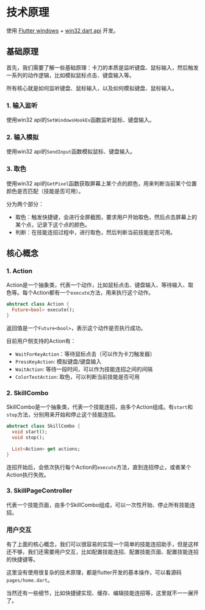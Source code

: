 # 技术原理

使用 [Flutter windows](https://flutter.cn/docs/get-started/install/windows/desktop?tab=download) + [win32 dart api](https://pub.dev/packages/win32) 开发。

## 基础原理

首先，我们需要了解一些基础原理：卡刀的本质是监听键盘、鼠标输入，然后触发一系列的动作逻辑，比如模拟鼠标点击、键盘输入等。

所有核心就是如何监听键盘、鼠标输入，以及如何模拟键盘、鼠标输入。

### 1. 输入监听

使用win32 api的`SetWindowsHookEx`函数监听鼠标、键盘输入。

### 2. 输入模拟

使用win32 api的`SendInput`函数模拟鼠标、键盘输入。

### 3. 取色

使用win32 api的`GetPixel`函数获取屏幕上某个点的颜色，用来判断当前某个位置颜色是否匹配（技能是否可用）。

分为两个部分：

- 取色：触发快捷键，会进行全屏截图，要求用户开始取色，然后点击屏幕上的某个点，记录下这个点的颜色。
- 判断：在技能连招过程中，进行取色，然后判断当前技能是否可用。

## 核心概念

### 1. Action

Action是一个抽象类，代表一个动作，比如鼠标点击、键盘输入、等待输入、取色等。每个Action都有一个`execute`方法，用来执行这个动作。

```dart
abstract class Action {
  Future<bool> execute();
}
```

返回值是一个`Future<bool>`，表示这个动作是否执行成功。

目前用户侧支持的Action有：

- `WaitForKeyAction`：等待鼠标点击（可以作为卡刀触发器）
- `PressKeyAction`: 模拟键盘/键盘输入
- `WaitAction`: 等待一段时间，可以作为技能连招之间的间隔
- `ColorTestAction`: 取色，可以判断当前技能是否可用

### 2. SkillCombo

SkillCombo是一个抽象类，代表一个技能连招，由多个Action组成。有`start`和`stop`方法，分别用来开始和停止这个技能连招。

```dart
abstract class SkillCombo {
  void start();
  void stop();
  
  List<Action> get actions;
}
```

连招开始后，会依次执行每个Action的`execute`方法，直到连招停止，或者某个Action执行失败。

### 3. SkillPageController

代表一个技能页面，由多个SkillCombo组成，可以一次性开始、停止所有技能连招。

### 用户交互

有了上面的核心概念，我们可以很容易的实现一个简单的技能连招助手，但是这样还不够，我们还需要用户交互，比如配置技能连招、配置技能页面、配置技能连招的快捷键等。

这里没有使用很复杂的技术原理，都是flutter开发的基本操作，可以看源码 `pages/home.dart`。

当然还有一些细节，比如快捷键实现、缓存、编辑技能连招等，这里就不一一展开了。
